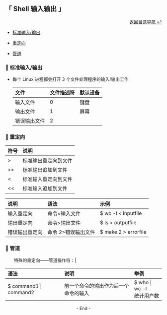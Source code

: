 ## 「 Shell 输入输出 」

<div align="right">
    <a href="https://github.com/fmw666/Linux">返回目录导航 ↩</a>
</div>

+ [标准输入/输出](#-标准输入输出)

+ [重定向](#-重定向)

+ [管道](#-管道)

### 💬 标准输入/输出

+ 每个 Linux 进程都会打开 3 个文件处理程序的输入/输出工作

    |文件|文件描述符|默认设备|
    |:---|:-------|:-------|
    |输入文件|0|键盘|
    |输出文件|1|屏幕|
    |错误输出文件|2||

### 💬 重定向

|符号|说明|
|:--|:---|
|>|标准输出重定向到文件|
|>>|标准输出追加到文件|
|<|标准输入重定向到文件|
|<<|标准输入追加到文件|

|说明|语法|示例|
|:--|:---|:---|
|输入重定向|命令<输入文件|$ wc -l < inputfile|
|输出重定向|命令>输出文件|$ ls > outputfile|
|错误输出重定向|命令 2>错误输出文件|$ make 2 > errorfile|

### 💬 管道

&emsp;&emsp;特殊的重定向——管道操作符：[|](#welcome)

|语法|说明|举例|
|:--|:---|:---|
|$ command1 \| command2|前一个命令的输出作为后一个命令的输入|$ who \| wc -l<br>统计用户数|

<div align="center">
    - End -
</div>